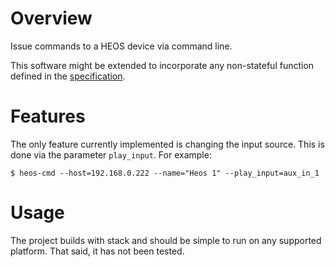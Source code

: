 # Overview

Issue commands to a HEOS device via command line.

This software might be extended to incorporate any non-stateful function defined in the 
[specification][1].

# Features

The only feature currently implemented is changing the input source. This is done via the parameter `play_input`. For example:

    $ heos-cmd --host=192.168.0.222 --name="Heos 1" --play_input=aux_in_1

# Usage

The project builds with stack and should be simple to run on any supported platform. That said, it has not been tested.

[1]:[http://www2.aerne.com/Public/dok-sw.nsf/1edd1194263fab29c12573ba003a1f32/9193bea412104506c1257dbd00298c78/$FILE/HEOS_CLI_PROTOCOL_Specification_290616.pdf]
